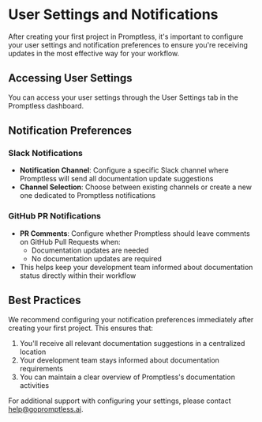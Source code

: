 # User Settings and Notifications

After creating your first project in Promptless, it's important to configure your user settings and notification preferences to ensure you're receiving updates in the most effective way for your workflow.

## Accessing User Settings

You can access your user settings through the User Settings tab in the Promptless dashboard.

## Notification Preferences

### Slack Notifications
- **Notification Channel**: Configure a specific Slack channel where Promptless will send all documentation update suggestions
- **Channel Selection**: Choose between existing channels or create a new one dedicated to Promptless notifications

### GitHub PR Notifications
- **PR Comments**: Configure whether Promptless should leave comments on GitHub Pull Requests when:
  - Documentation updates are needed
  - No documentation updates are required
- This helps keep your development team informed about documentation status directly within their workflow

## Best Practices

We recommend configuring your notification preferences immediately after creating your first project. This ensures that:
1. You'll receive all relevant documentation suggestions in a centralized location
2. Your development team stays informed about documentation requirements
3. You can maintain a clear overview of Promptless's documentation activities

For additional support with configuring your settings, please contact help@gopromptless.ai.